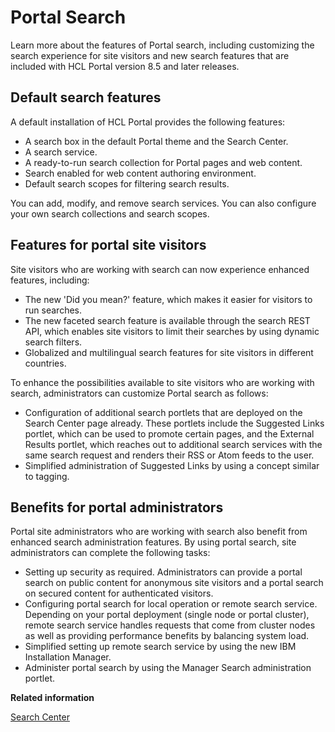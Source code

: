 # Portal Search

Learn more about the features of Portal search, including customizing the search experience for site visitors and new search features that are included with HCL Portal version 8.5 and later releases.

## Default search features

A default installation of HCL Portal provides the following features:

-   A search box in the default Portal theme and the Search Center.
-   A search service.
-   A ready-to-run search collection for Portal pages and web content.
-   Search enabled for web content authoring environment.
-   Default search scopes for filtering search results.

You can add, modify, and remove search services. You can also configure your own search collections and search scopes.

## Features for portal site visitors

Site visitors who are working with search can now experience enhanced features, including:

-   The new 'Did you mean?' feature, which makes it easier for visitors to run searches.
-   The new faceted search feature is available through the search REST API, which enables site visitors to limit their searches by using dynamic search filters.
-   Globalized and multilingual search features for site visitors in different countries.

To enhance the possibilities available to site visitors who are working with search, administrators can customize Portal search as follows:

-   Configuration of additional search portlets that are deployed on the Search Center page already. These portlets include the Suggested Links portlet, which can be used to promote certain pages, and the External Results portlet, which reaches out to additional search services with the same search request and renders their RSS or Atom feeds to the user.
-   Simplified administration of Suggested Links by using a concept similar to tagging.

## Benefits for portal administrators

Portal site administrators who are working with search also benefit from enhanced search administration features. By using portal search, site administrators can complete the following tasks:

-   Setting up security as required. Administrators can provide a portal search on public content for anonymous site visitors and a portal search on secured content for authenticated visitors.
-   Configuring portal search for local operation or remote search service. Depending on your portal deployment \(single node or portal cluster\), remote search service handles requests that come from cluster nodes as well as providing performance benefits by balancing system load.
-   Simplified setting up remote search service by using the new IBM Installation Manager.
-   Administer portal search by using the Manager Search administration portlet.

**Related information**  


[Search Center](../panel_help/h_search_searchcenter.md)

